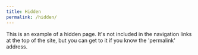 ```yaml
---
title: Hidden
permalink: /hidden/
---
```


This is an example of a hidden page. It's not included in the navigation links at the top of the site, but you can get to it if you know the 'permalink' address.
